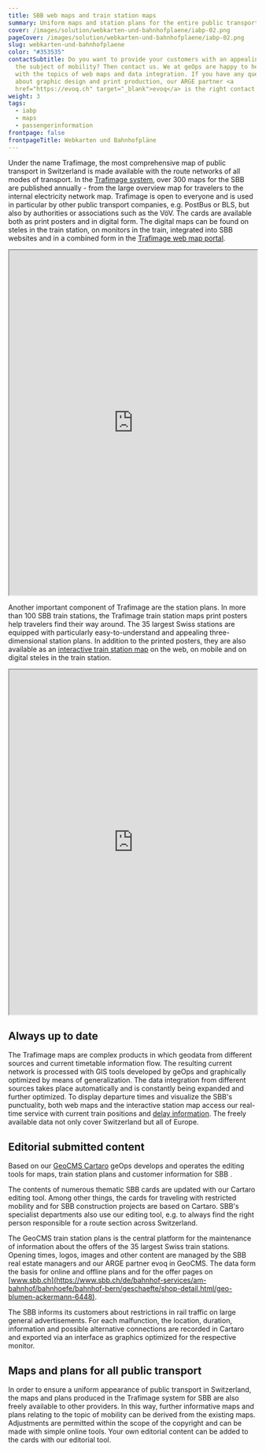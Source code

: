```yaml
---
title: SBB web maps and train station maps
summary: Uniform maps and station plans for the entire public transport in Switzerland.
cover: /images/solution/webkarten-und-bahnhofplaene/iabp-02.png
pageCover: /images/solution/webkarten-und-bahnhofplaene/iabp-02.png
slug: webkarten-und-bahnhofplaene
color: "#353535"
contactSubtitle: Do you want to provide your customers with an appealing map on
  the subject of mobility? Then contact us. We at geOps are happy to help you
  with the topics of web maps and data integration. If you have any questions
  about graphic design and print production, our ARGE partner <a
  href="https://evoq.ch" target="_blank">evoq</a> is the right contact.
weight: 3
tags:
  - iabp
  - maps
  - passengerinformation
frontpage: false
frontpageTitle: Webkarten und Bahnhofpläne
---
```

Under the name Trafimage, the most comprehensive map of public transport in Switzerland is made available with the route networks of all modes of transport. In the [Trafimage system](http://trafimage.ch/), over 300 maps for the SBB are published annually - from the large overview map for travelers to the internal electricity network map. Trafimage is open to everyone and is used in particular by other public transport companies, e.g. PostBus or BLS, but also by authorities or associations such as the VöV. The cards are available both as print posters and in digital form. The digital maps can be found on steles in the train station, on monitors in the train, integrated into SBB websites and in a combined form in the [Trafimage web map portal](https://maps.trafimage.ch/).

<iframe src="https://maps2.trafimage.ch/ch.sbb.infrastruktur?disabled=header,footer,menu" width="100%" height="700" title="Tacker Webkarten Portal" class="pointer-events-none lg:pointer-events-auto"></iframe>

Another important component of Trafimage are the station plans. In more than 100 SBB train stations, the Trafimage train station maps print posters help travelers find their way around. The 35 largest Swiss stations are equipped with particularly easy-to-understand and appealing three-dimensional station plans. In addition to the printed posters, they are also available as an [interactive train station map](https://plans.trafimage.ch/) on the web, on mobile and on digital steles in the train station.

<iframe src="https://plans.trafimage.ch/zuerich-hb?disabled=header,footer" width="100%" height="700" title="Trafimage web map portal" class="pointer-events-none lg:pointer-events-auto"></iframe>

## Always up to date

The Trafimage maps are complex products in which geodata from different sources and current timetable information flow. The resulting current network is processed with GIS tools developed by geOps and graphically optimized by means of generalization. The data integration from different sources takes place automatically and is constantly being expanded and further optimized. To display departure times and visualize the SBB's punctuality, both web maps and the interactive station map access our real-time service with current train positions and [delay information](https://confluence.geops.ch/pages/createpage.action?spaceKey=GEOPSWEB2021&title=Link&linkCreation=true&fromPageId=58329126). The freely available data not only cover Switzerland but all of Europe.

## Editorial submitted content

Based on our [GeoCMS Cartaro](/solution/cartaro) geOps develops and operates the editing tools for maps, train station plans and customer information for SBB .

The contents of numerous thematic SBB cards are updated with our Cartaro editing tool. Among other things, the cards for traveling with restricted mobility and for SBB construction projects are based on Cartaro. SBB's specialist departments also use our editing tool, e.g. to always find the right person responsible for a route section across Switzerland.

The GeoCMS train station plans is the central platform for the maintenance of information about the offers of the 35 largest Swiss train stations. Opening times, logos, images and other content are managed by the SBB real estate managers and our ARGE partner evoq in GeoCMS. The data form the basis for online and offline plans and for the offer pages on [www.sbb.ch](https://www.sbb.ch/de/bahnhof-services/am-bahnhof/bahnhoefe/bahnhof-bern/geschaefte/shop-detail.html/geo-blumen-ackermann-6448).

The SBB informs its customers about restrictions in rail traffic on large general advertisements. For each malfunction, the location, duration, information and possible alternative connections are recorded in Cartaro and exported via an interface as graphics optimized for the respective monitor.

## Maps and plans for all public transport

In order to ensure a uniform appearance of public transport in Switzerland, the maps and plans produced in the Trafimage system for SBB are also freely available to other providers. In this way, further informative maps and plans relating to the topic of mobility can be derived from the existing maps. Adjustments are permitted within the scope of the copyright and can be made with simple online tools. Your own editorial content can be added to the cards with our editorial tool.